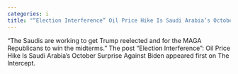 ```yaml
---
categories: i
title: "“Election Interference” Oil Price Hike Is Saudi Arabia’s October Surprise Against Biden"
---
```

“The Saudis are working to get Trump reelected and for the MAGA Republicans to win the midterms.” 
The post “Election Interference”: Oil Price Hike Is Saudi Arabia’s October Surprise Against Biden appeared first on The Intercept.
